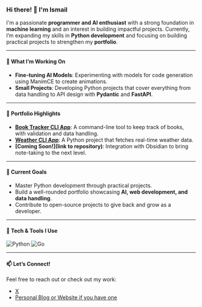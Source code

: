 ### Hi there! 👋 I'm Ismail

I'm a passionate **programmer and AI enthusiast** with a strong foundation in **machine learning** and an interest in building impactful projects. Currently, I’m expanding my skills in **Python development** and focusing on building practical projects to strengthen my **portfolio**.

---

#### 🌱 What I’m Working On
- **Fine-tuning AI Models**: Experimenting with models for code generation using ManimCE to create animations.
- **Small Projects**: Developing Python projects that cover everything from data handling to API design with **Pydantic** and **FastAPI**.


---

#### 📝 Portfolio Highlights
- **[Book Tracker CLI App](https://github.com/ismaai008l/Projects/tree/main/book_tracker)**: A command-line tool to keep track of books, with validation and data handling.
- **[Weather CLI App](https://github.com/ismaai008l/Projects/tree/main/cli-weather)**: A Python project that fetches real-time weather data.
- **[Coming Soon!](link to repository)**: Integration with Obsidian to bring note-taking to the next level.

---

#### 🎯 Current Goals
- Master Python development through practical projects.
- Build a well-rounded portfolio showcasing **AI, web development, and data handling**.
- Contribute to open-source projects to give back and grow as a developer.

---
   
   #### 🔧 Tech & Tools I Use

![Python](https://img.shields.io/badge/python-3670A0?style=for-the-badge&logo=python&logoColor=ffdd54)
![Go](https://img.shields.io/badge/go-%2300ADD8.svg?style=for-the-badge&logo=go&logoColor=white)


---

#### 📫 Let’s Connect!
Feel free to reach out or check out my work:
- [X](https://x.com/ismailTG3)
- [Personal Blog or Website if you have one](https://ismaai008l.github.io/Lifelong-Learner.github.io/)
